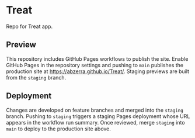 # Treat

Repo for Treat app.

## Preview

This repository includes GitHub Pages workflows to publish the site.
Enable GitHub Pages in the repository settings and pushing to `main` publishes
the production site at https://abzerra.github.io/Treat/. Staging previews are
built from the `staging` branch.

## Deployment

Changes are developed on feature branches and merged into the `staging` branch.
Pushing to `staging` triggers a staging Pages deployment whose URL appears in the
workflow run summary. Once reviewed, merge `staging` into `main` to deploy to the
production site above.

